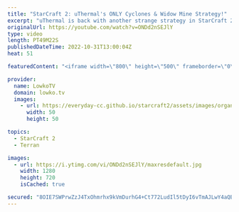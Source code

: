 ```yaml
---
title: "StarCraft 2: uThermal's ONLY Cyclones & Widow Mine Strategy!"
excerpt: "uThermal is back with another strange strategy in StarCraft 2. In these SC2 games he plays mass Cyclone Widow Mine against both Zerg and Protoss.  00:00 Cyclone Widow Mine vs Zerg 27:36 Cyclone Widow Mine vs Protoss  uThermal's Cyclone Widow Mine to Grandmaster: https://www.youtube.com/playlist?list=PLhaCXeA_nfD3Hle6zBsaetWuHmmHPoMEx"
originalUrl: https://youtube.com/watch?v=ONDd2nSEJlY
type: video
length: PT49M22S
publishedDateTime: 2022-10-31T13:00:04Z
heat: 51

featuredContent: "<iframe width=\"800\" height=\"500\" frameborder=\"0\" src=\"https://www.youtube.com/embed/ONDd2nSEJlY\" allow=\"accelerometer; autoplay; encrypted-media; gyroscope; picture-in-picture\" allowfullscreen></iframe>"

provider:
  name: LowkoTV
  domain: lowko.tv
  images:
    - url: https://everyday-cc.github.io/starcraft2/assets/images/organizations/lowko.tv-50x50.jpg
      width: 50
      height: 50

topics:
  - StarCraft 2
  - Terran

images:
  - url: https://i.ytimg.com/vi/ONDd2nSEJlY/maxresdefault.jpg
    width: 1280
    height: 720
    isCached: true

secured: "8OIE7SWPrwZzJ4TxOhmrhx9kVmDurhG4+Ct772LudIl5tDyI6vTmAJLwY4aQBO+9YCnPgzoHVpO2/SuqjJl3eU/nDj98yTN5OYmdcc0N46Dn2AGwRf/1iHvHfEilXFrrD9ysI9flWcTJDq3uuD0vqFYbVfpBt6Y4RdM4GnkoDNrt/g3eTuLUs8mQMHH8sR1NyfWIJ6olijjuGDqM5ncG78JyZfafl7kKbv+OO3LOOb7xGfgXqAI2sL39DuRFKx/ja4X39mNL7ilSeBj/m66J5cVLgrbAHpW0uZD2HSFB2lGIerp+S4zjFAR/f2TbplaZfDR/Qps/2fJTfYmTlLQN+gapxjfz7cCDaF4Sz8WjZvMxO0zsxRejKHsh8K1dYyPza/h0d+RW7lqhR8o994l4yysogfTr8dL/HD6QbWjte9g=;/52xL2Ipe/5UCZYw6ebmzw=="
---
```


